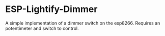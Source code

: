 # ESP-Lightify-Dimmer
A simple implementation of a dimmer switch on the esp8266. Requires an potentimeter and switch to control.
